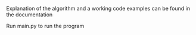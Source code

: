Explanation of the algorithm and a working code examples can be found in the documentation


Run main.py to run the program